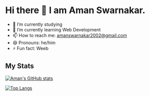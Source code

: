# Hi there 👋 I am Aman Swarnakar.

- 🔭 I’m currently studying
- 🌱 I’m currently learning Web Development
- 📫 How to reach me: amanswarnakar2002@gmail.com
- 😄 Pronouns: he/him
- ⚡ Fun fact: Weeb


## My Stats
[![Aman's GitHub stats](https://github-readme-stats.vercel.app/api?username=amanswarnakar)](https://github.com/amanswarnakar)

[![Top Langs](https://github-readme-stats.vercel.app/api/top-langs/?username=amanswarnakar&layout=compact)](https://github.com/amanswarnakar)
